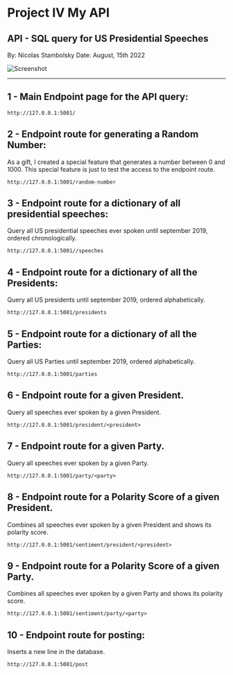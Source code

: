 # Project IV My API
## API - SQL query for US Presidential Speeches

By: Nicolas Stambolsky
Date: August, 15th 2022

![Screenshot](https://github.com/nico-stan/Project-IV/blob/main/images/waving_eagle.gif)
________________________________________________

## 1 - Main Endpoint page for the API query:
    http://127.0.0.1:5001/


## 2 - Endpoint route for generating a Random Number:
As a gift, I created a special feature that generates a number between 0 and 1000.
This special feature is just to test the access to the endpoint route.

    http://127.0.0.1:5001/random-number 

## 3 - Endpoint route for a dictionary of all presidential speeches:
Query all US presidential speeches ever spoken until september 2019, ordered chronologically.

    http://127.0.0.1:5001//speeches
    
## 4 - Endpoint route for a dictionary of all the Presidents:
Query all US presidents until september 2019, ordered alphabetically.

    http://127.0.0.1:5001/presidents
    
## 5 - Endpoint route for a dictionary of all the Parties:
Query all US Parties until september 2019, ordered alphabetically.

    http://127.0.0.1:5001/parties
    
## 6 - Endpoint route for a given President.
Query all speeches ever spoken by a given President.

    http://127.0.0.1:5001/president/<president>
  
## 7 - Endpoint route for a given Party.
Query all speeches ever spoken by a given Party.

    http://127.0.0.1:5001/party/<party>
    
## 8 - Endpoint route for a Polarity Score of a given President.
Combines all speeches ever spoken by a given President and shows its polarity score.

    http://127.0.0.1:5001/sentiment/president/<president>
  
## 9 - Endpoint route for a Polarity Score of a given Party.
Combines all speeches ever spoken by a given Party and shows its polarity score.

    http://127.0.0.1:5001/sentiment/party/<party>
    
## 10 - Endpoint route for posting:
Inserts a new line in the database.
 
    http://127.0.0.1:5001/post

